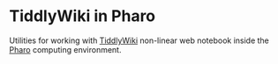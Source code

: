 # TiddlyWiki in Pharo

Utilities for working with [TiddlyWiki](https://tiddlywiki.com/) non-linear web notebook inside the 
[Pharo](https://pharo.org/) computing environment.